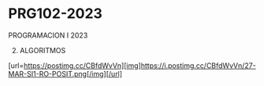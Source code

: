 # PRG102-2023
PROGRAMACION I 2023

2. ALGORITMOS

[url=https://postimg.cc/CBfdWvVn][img]https://i.postimg.cc/CBfdWvVn/27-MAR-SI1-RO-POSIT.png[/img][/url]
